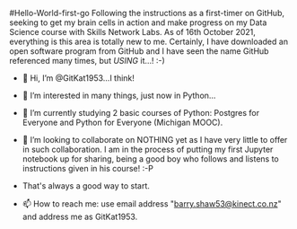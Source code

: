 
#Hello-World-first-go
Following the instructions as a first-timer on GitHub, seeking to get my brain cells in action and make progress on my Data Science course with Skills Network Labs.
As of 16th October 2021, everything is this area is totally new to me.
Certainly, I have downloaded an open software program from GitHub and I have seen the name GitHub referenced many times, but _USING_ it...!
:-)

- 👋 Hi, I’m @GitKat1953...I think!
- 👀 I’m interested in many things, just now in Python...

- 🌱 I’m currently studying 2 basic courses of Python: Postgres for Everyone and Python for Everyone (Michigan MOOC).

- 💞️ I’m looking to collaborate on NOTHING yet as I have very little to offer in such collaboration. I am in the process of putting my first Jupyter notebook up for sharing, being a good boy who follows and listens to instructions given in his course! :-P
- That's always a good way to start.

- 📫 How to reach me: use email address "barry.shaw53@kinect.co.nz" and address me as GitKat1953.
